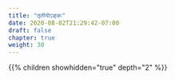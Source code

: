```yaml
---
title: "तृतीयॊऽङ्कः"
date: 2020-08-02T21:29:42-07:00
draft: false
chapter: true
weight: 30
---
```


{{% children showhidden="true" depth="2" %}}